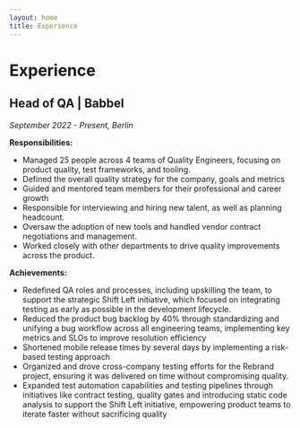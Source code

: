 ```yaml
---
layout: home
title: Experience
---
```


# Experience

## Head of QA | Babbel
*September 2022 - Present,  Berlin*

**Responsibilities:**
+ Managed 25 people across 4 teams of Quality Engineers, focusing on product quality, test frameworks, and tooling.
+ Defined the overall quality strategy for the company, goals and metrics
+ Guided and mentored team members for their professional and career growth
+ Responsible for interviewing and hiring new talent, as well as planning headcount.
+ Oversaw the adoption of new tools and handled vendor contract negotiations and management.
+ Worked closely with other departments to drive quality improvements across the product.

**Achievements:**
+ Redefined QA roles and processes, including upskilling the team, to support the strategic Shift Left initiative, which focused on integrating testing as early as possible in the development lifecycle.
+ Reduced the product bug backlog by 40% through standardizing and unifying a bug workflow across all engineering teams, implementing key metrics and SLOs to improve resolution efficiency
+ Shortened mobile release times by several days by implementing a risk-based testing approach
+ Organized and drove cross-company testing efforts for the Rebrand project, ensuring it was delivered on time without compromising quality.
+ Expanded test automation capabilities and testing pipelines through initiatives like contract testing, quality gates and  introducing static code analysis to support the Shift Left initiative, empowering product teams to iterate faster without sacrificing quality
